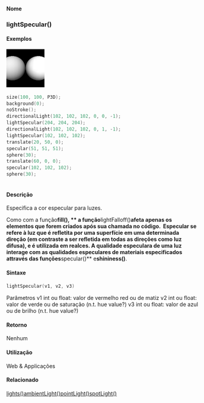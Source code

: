 
#### Nome
### lightSpecular()

#### Exemplos
<img border="0" height="100" src="media/lightSpecular_.jpg" width="100"/>

```pde
size(100, 100, P3D); 
background(0); 
noStroke(); 
directionalLight(102, 102, 102, 0, 0, -1); 
lightSpecular(204, 204, 204); 
directionalLight(102, 102, 102, 0, 1, -1); 
lightSpecular(102, 102, 102); 
translate(20, 50, 0); 
specular(51, 51, 51); 
sphere(30); 
translate(60, 0, 0); 
specular(102, 102, 102); 
sphere(30); 
 

```

#### Descrição
Especifica a cor especular para luzes. 

Como com a função**fill(), ** a função**lightFalloff()**afeta
apenas os elementos que forem criados após sua chamada no
código.  Especular se refere à luz que é
refletita por uma superfície em uma determinada
direção (em contraste a ser refletida em todas as
direções como luz difusa), e é utilizada em
realces. A qualidade especulara de uma luz interage com as qualidades
especulares de materiais especificados attravés das
funções**specular()** e**shininess()**.

#### Sintaxe
```pde
lightSpecular(v1, v2, v3)

```
Parâmetros
v1
int ou float: valor de vermelho red ou de matiz
v2
int ou float: valor de verde ou de saturação (n.t. hue value?)
v3
int ou float: valor de azul ou de brilho (n.t. hue value?)

#### Retorno

	
Nenhum

#### Utilização

	
Web & Applicações

#### Relacionado
[lights()](lights_)[ambientLight()](ambientLight_)[pointLight()](pointLight_)[spotLight()](spotLight_)
